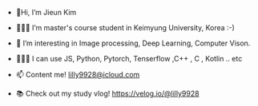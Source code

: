 -  👏Hi, I’m Jieun Kim 
- 👩🏻‍💻 I’m master's course student in Keimyung University, Korea :-) 
- 🌱 I’m interesting in Image processing, Deep Learning, Computer Vison. 
- 👩🏻‍💻 I can use JS, Python, Pytorch, Tenserflow ,C++ , C , Kotlin .. etc

- 📫 Content me! lilly9928@icloud.com 
- 📚 Check out my study vlog! https://velog.io/@lilly9928 
<!---
lilly9928/lilly9928 is a ✨ special ✨ repository because its `README.md` (this file) appears on your GitHub profile.
You can click the Preview link to take a look at your changes.
--->
